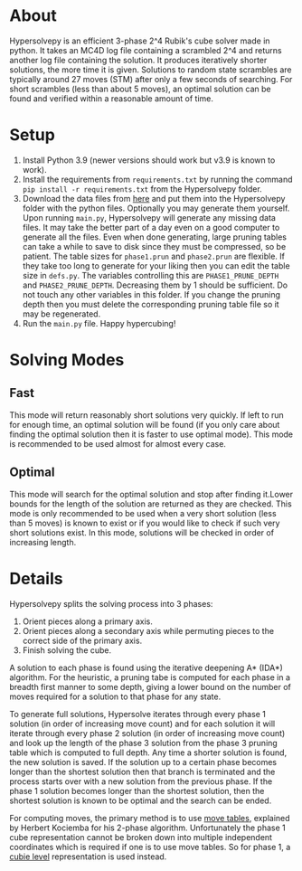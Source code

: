 # About
Hypersolvepy is an efficient 3-phase 2^4 Rubik's cube solver made in python. It takes an MC4D log file containing a scrambled 2^4 and returns another log file containing the solution. It produces iteratively shorter solutions, the more time it is given. Solutions to random state scrambles are typically around 27 moves (STM) after only a few seconds of searching. For short scrambles (less than about 5 moves), an optimal solution can be found and verified within a reasonable amount of time.

# Setup
1. Install Python 3.9 (newer versions should work but v3.9 is known to work).
1. Install the requirements from `requirements.txt` by running the command `pip install -r requirements.txt` from the Hypersolvepy folder.
1. Download the data files from [here](https://drive.google.com/drive/folders/1oIYpc9K3mTgnPWm1wu6VghDQYvtfaavp?usp=share_link) and put them into the Hypersolvepy folder with the python files. Optionally you may generate them yourself. Upon running `main.py`, Hypersolvepy will generate any missing data files. It may take the better part of a day even on a good computer to generate all the files. Even when done generating, large pruning tables can take a while to save to disk since they must be compressed, so be patient. The table sizes for `phase1.prun` and `phase2.prun` are flexible. If they take too long to generate for your liking then you can edit the table size in `defs.py`. The variables controlling this are `PHASE1_PRUNE_DEPTH` and `PHASE2_PRUNE_DEPTH`. Decreasing them by 1 should be sufficient. Do not touch any other variables in this folder. If you change the pruning depth then you must delete the corresponding pruning table file so it may be regenerated.
1. Run the `main.py` file. Happy hypercubing!

# Solving Modes
## Fast
This mode will return reasonably short solutions very quickly. If left to run for enough time, an optimal solution will be found (if you only care about finding the optimal solution then it is faster to use optimal mode). This mode is recommended to be used almost for almost every case.

## Optimal
This mode will search for the optimal solution and stop after finding it.Lower bounds for the length of the solution are returned as they are checked. This mode is only recommended to be used when a very short solution (less than 5 moves) is known to exist or if you would like to check if such very short solutions exist. In this mode, solutions will be checked in order of increasing length. 

# Details
Hypersolvepy splits the solving process into 3 phases:

1. Orient pieces along a primary axis.
1. Orient pieces along a secondary axis while permuting pieces to the correct side of the primary axis.
1. Finish solving the cube.

A solution to each phase is found using the iterative deepening A* (IDA*) algorithm. For the heuristic, a pruning tabe is computed for each phase in a breadth first manner to some depth, giving a lower bound on the number of moves required for a solution to that phase for any state. 

To generate full solutions, Hypersolve iterates through every phase 1 solution (in order of increasing move count) and for each solution it will iterate through every phase 2 solution (in order of increasing move count) and look up the length of the phase 3 solution from the phase 3 pruning table which is computed to full depth. Any time a shorter solution is found, the new solution is saved. If the solution up to a certain phase becomes longer than the shortest solution then that branch is terminated and the process starts over with a new solution from the previous phase. If the phase 1 solution becomes longer than the shortest solution, then the shortest solution is known to be optimal and the search can be ended.

For computing moves, the primary method is to use [move tables](http://kociemba.org/math/movetables.htm), explained by Herbert Kociemba for his 2-phase algorithm. Unfortunately the phase 1 cube representation cannot be broken down into multiple independent coordinates which is required if one is to use move tables. So for phase 1, a [cubie level](http://kociemba.org/math/cubielevel.htm) representation is used instead.
